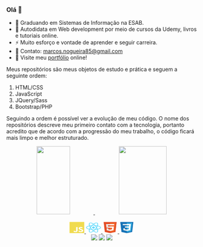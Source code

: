 ### Olá 👋

- 🔭 Graduando em Sistemas de Informação na ESAB.
- 🌱 Autodidata em Web development por meio de cursos da Udemy, livros e tutoriais online.
- ⚡ Muito esforço e vontade de aprender e seguir carreira.
- 💬 Contato: marcos.nogueira85@gmail.com
- 📱  Visite meu <a href="https://marcosmatos.net.br">portfólio</a> online!

Meus repositórios são meus objetos de estudo e prática e seguem a seguinte ordem:
1) HTML/CSS
2) JavaScript
3) JQuery/Sass
4) Bootstrap/PHP

Seguindo a ordem é possível ver a evolução de meu código. O nome dos repositórios descreve meu primeiro contato com a tecnologia, portanto acredito que de acordo com a progressão do meu trabalho, o código ficará mais limpo e melhor estruturado.

<div align="center">
    <div>
        <a href="https://github.com/NogueiraMatos">
        <img height="180em" img width="42%" src="https://github-readme-stats.vercel.app/api?username=NogueiraMatos&show_icons=true&theme=dracula&include_all_commits=true&count_private=true"/>
        <img height="180em" img width="50%" src="https://github-readme-stats.vercel.app/api/top-langs/?username=NogueiraMatos&layout=compact&langs_count=7&theme=dracula"/>
    </div>
    <div style="display: inline_block"><br>
        <img alt="Js" height="30" width="40" src="https://raw.githubusercontent.com/devicons/devicon/master/icons/javascript/javascript-plain.svg">
        <img alt="React" height="30" width="40" src="https://raw.githubusercontent.com/devicons/devicon/master/icons/react/react-original.svg">
        <img alt="HTML" height="30" width="40" src="https://raw.githubusercontent.com/devicons/devicon/master/icons/html5/html5-original.svg">
        <img alt="CSS" height="30" width="40" src="https://raw.githubusercontent.com/devicons/devicon/master/icons/css3/css3-original.svg">
    </div>
        <div>
            <a href="https://www.instagram.com/marcosnogmatos/" target="_blank"><img src="https://img.shields.io/badge/-Instagram-%23E4405F?style=for-the-badge&logo=instagram&logoColor=white" target="_blank"></a>
            <a href = "mailto:marcos.nogueira85@gmail.com"><img src="https://img.shields.io/badge/-Gmail-%23333?style=for-the-badge&logo=gmail&logoColor=white" target="_blank"></a>
            <a href="https://www.linkedin.com/in/marcos-matos-81a178235/" target="_blank"><img src="https://img.shields.io/badge/-LinkedIn-%230077B5?style=for-the-badge&logo=linkedin&logoColor=white" target="_blank"></a> 
        </div>
</div>
